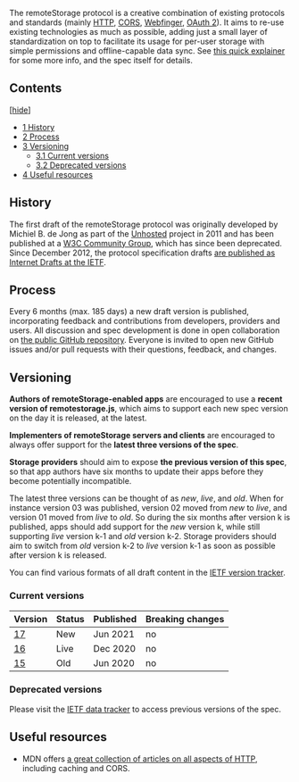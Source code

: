 The remoteStorage protocol is a creative combination of existing protocols and standards (mainly [HTTP](https://en.wikipedia.org/wiki/Hypertext_Transfer_Protocol), [CORS](https://en.wikipedia.org/wiki/Cross-origin_resource_sharing), [Webfinger](https://webfinger.net/), [OAuth 2](http://oauth.net/)). It aims to re-use existing technologies as much as possible, adding just a small layer of standardization on top to facilitate its usage for per-user storage with simple permissions and offline-capable data sync. See [this quick explainer](https://remotestorage.io/#explainer-protocol) for some more info, and the spec itself for details.

## Contents

 \[[hide](#)\] 

-   [1 History](#History)
-   [2 Process](#Process)
-   [3 Versioning](#Versioning)
    -   [3.1 Current versions](#Current_versions)
    -   [3.2 Deprecated versions](#Deprecated_versions)
-   [4 Useful resources](#Useful_resources)

## History

The first draft of the remoteStorage protocol was originally developed by Michiel B. de Jong as part of the [Unhosted](https://unhosted.org) project in 2011 and has been published at a [W3C Community Group](https://www.w3.org/community/unhosted/), which has since been deprecated. Since December 2012, the protocol specification drafts [are published as Internet Drafts at the IETF](https://datatracker.ietf.org/doc/draft-dejong-remotestorage/).

## Process

Every 6 months (max. 185 days) a new draft version is published, incorporating feedback and contributions from developers, providers and users. All discussion and spec development is done in open collaboration on [the public GitHub repository](https://github.com/remotestorage/spec). Everyone is invited to open new GitHub issues and/or pull requests with their questions, feedback, and changes.

## Versioning

**Authors of remoteStorage-enabled apps** are encouraged to use a **recent version of remotestorage.js**, which aims to support each new spec version on the day it is released, at the latest.

**Implementers of remoteStorage servers and clients** are encouraged to always offer support for the **latest three versions of the spec**.

**Storage providers** should aim to expose **the previous version of this spec**, so that app authors have six months to update their apps before they become potentially incompatible.

The latest three versions can be thought of as _new_, _live_, and _old_. When for instance version 03 was published, version 02 moved from _new_ to _live_, and version 01 moved from _live_ to _old_. So during the six months after version k is published, apps should add support for the _new_ version k, while still supporting _live_ version k-1 and _old_ version k-2. Storage providers should aim to switch from _old_ version k-2 to _live_ version k-1 as soon as possible after version k is released.

You can find various formats of all draft content in the [IETF version tracker](https://datatracker.ietf.org/doc/draft-dejong-remotestorage/).

### Current versions

| Version | Status | Published | Breaking changes |
| --- | --- | --- | --- |
| [17](https://tools.ietf.org/html/draft-dejong-remotestorage-17) | New | Jun 2021 | no |
| [16](https://tools.ietf.org/html/draft-dejong-remotestorage-16) | Live | Dec 2020 | no |
| [15](https://tools.ietf.org/html/draft-dejong-remotestorage-15) | Old | Jun 2020 | no |

### Deprecated versions

Please visit the [IETF data tracker](https://datatracker.ietf.org/doc/draft-dejong-remotestorage/) to access previous versions of the spec.

## Useful resources

-   MDN offers [a great collection of articles on all aspects of HTTP](https://developer.mozilla.org/en-US/docs/Web/HTTP), including caching and CORS.
